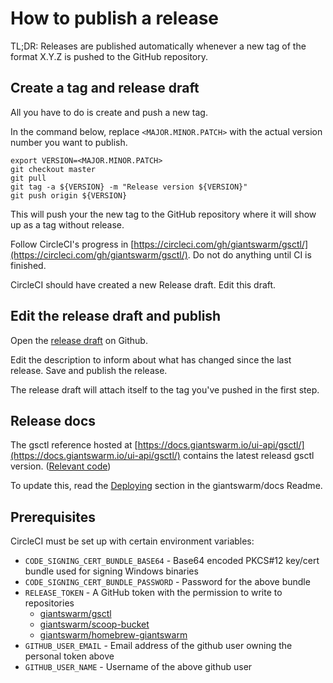 # How to publish a release

TL;DR: Releases are published automatically whenever a new tag of the format X.Y.Z is pushed to the GitHub repository.

## Create a tag and release draft

All you have to do is create and push a new tag.

In the command below, replace `<MAJOR.MINOR.PATCH>` with the actual version number you want to publish.

```nohighlight
export VERSION=<MAJOR.MINOR.PATCH>
git checkout master
git pull
git tag -a ${VERSION} -m "Release version ${VERSION}"
git push origin ${VERSION}
```

This will push your the new tag to the GitHub repository where it will show up as a tag without release.

Follow CircleCI's progress in [https://circleci.com/gh/giantswarm/gsctl/](https://circleci.com/gh/giantswarm/gsctl/). Do not do anything until CI is finished.

CircleCI should have created a new Release draft. Edit this draft.

## Edit the release draft and publish

Open the [release draft](https://github.com/giantswarm/gsctl/releases/) on Github.

Edit the description to inform about what has changed since the last release. Save and publish the release.

The release draft will attach itself to the tag you've pushed in the first step.

## Release docs

The gsctl reference hosted at [https://docs.giantswarm.io/ui-api/gsctl/](https://docs.giantswarm.io/ui-api/gsctl/) contains the latest releasd gsctl version. ([Relevant code](https://github.com/giantswarm/docs/blob/master/Makefile#L49))

To update this, read the [Deploying](https://github.com/giantswarm/docs#deploying) section in the giantswarm/docs Readme.

## Prerequisites

CircleCI must be set up with certain environment variables:

- `CODE_SIGNING_CERT_BUNDLE_BASE64` - Base64 encoded PKCS#12 key/cert bundle used for signing Windows binaries
- `CODE_SIGNING_CERT_BUNDLE_PASSWORD` - Password for the above bundle
- `RELEASE_TOKEN` - A GitHub token with the permission to write to repositories
  - [giantswarm/gsctl](https://github.com/giantswarm/gsctl/)
  - [giantswarm/scoop-bucket](https://github.com/giantswarm/scoop-bucket)
  - [giantswarm/homebrew-giantswarm](https://github.com/giantswarm/homebrew-giantswarm)
- `GITHUB_USER_EMAIL` - Email address of the github user owning the personal token above
- `GITHUB_USER_NAME` - Username of the above github user
